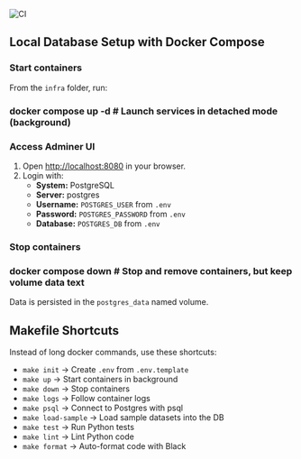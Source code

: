 ![CI](https://github.com/giannis93/de-warehouse-starter/actions/workflows/ci.yml/badge.svg)

## Local Database Setup with Docker Compose   <!-- docker-Compose -->

### Start containers
From the `infra` folder, run:

### docker compose up -d # Launch services in detached mode (background)


### Access Adminer UI
1. Open [http://localhost:8080](http://localhost:8080) in your browser.   <!-- Adminer runs on port 8080 -->
2. Login with:
   - **System:** PostgreSQL        <!-- Adminer login dropdown choice -->
   - **Server:** postgres          <!-- Container hostname (same as service name) -->
   - **Username:** `POSTGRES_USER` from `.env`
   - **Password:** `POSTGRES_PASSWORD` from `.env`
   - **Database:** `POSTGRES_DB` from `.env`

### Stop containers

### docker compose down # Stop and remove containers, but keep volume data text

Data is persisted in the `postgres_data` named volume.  <!-- DB data survives restarts -->


## Makefile Shortcuts

Instead of long docker commands, use these shortcuts:

- `make init` → Create `.env` from `.env.template`  
- `make up` → Start containers in background  
- `make down` → Stop containers  
- `make logs` → Follow container logs  
- `make psql` → Connect to Postgres with psql  
- `make load-sample` → Load sample datasets into the DB  
- `make test` → Run Python tests  
- `make lint` → Lint Python code  
- `make format` → Auto-format code with Black
